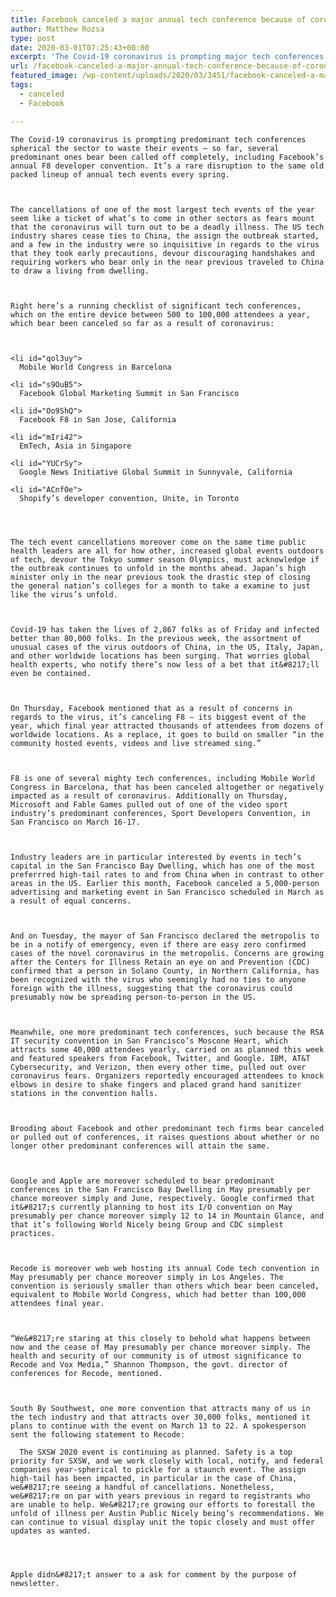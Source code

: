 ```yaml
---
title: Facebook canceled a major annual tech conference because of coronavirus. It’s not alone.
author: Matthew Rozsa
type: post
date: 2020-03-01T07:25:43+00:00
excerpt: 'The Covid-19 coronavirus is prompting major tech conferences around the world to cancel their events — so far, several major ones have been called off entirely, including Facebook’s annual F8 developer conference. It’s an unprecedented disruption to the usual packed lineup of annual tech events every spring. The cancellations of some of the biggest tech&hellip;'
url: /facebook-canceled-a-major-annual-tech-conference-because-of-coronavirus-its-not-alone/
featured_image: /wp-content/uploads/2020/03/3451/facebook-canceled-a-major-annual-tech-conference-because-of-coronavirus-its-not-alone.jpeg
tags:
  - canceled
  - Facebook

---
```

  
    The Covid-19 coronavirus is prompting predominant tech conferences spherical the sector to waste their events — so far, several predominant ones bear been called off completely, including Facebook’s annual F8 developer convention. It’s a rare disruption to the same old packed lineup of annual tech events every spring.
  
  
  
    The cancellations of one of the most largest tech events of the year seem like a ticket of what’s to come in other sectors as fears mount that the coronavirus will turn out to be a deadly illness. The US tech industry shares cease ties to China, the assign the outbreak started, and a few in the industry were so inquisitive in regards to the virus that they took early precautions, devour discouraging handshakes and requiring workers who bear only in the near previous traveled to China to draw a living from dwelling.
  
  
  
    Right here’s a running checklist of significant tech conferences, which on the entire device between 500 to 100,000 attendees a year, which bear been canceled so far as a result of coronavirus:
  
  
  
    <li id="qol3uy">
      Mobile World Congress in Barcelona
    
    <li id="s9OuB5">
      Facebook Global Marketing Summit in San Francisco
    
    <li id="Oo9ShQ">
      Facebook F8 in San Jose, California
    
    <li id="mIri42">
      EmTech, Asia in Singapore
    
    <li id="YUCrSy">
      Google News Initiative Global Summit in Sunnyvale, California
    
    <li id="ACnf0e">
      Shopify’s developer convention, Unite, in Toronto
    
  
  
  
    The tech event cancellations moreover come on the same time public health leaders are all for how other, increased global events outdoors of tech, devour the Tokyo summer season Olympics, must acknowledge if the outbreak continues to unfold in the months ahead. Japan’s high minister only in the near previous took the drastic step of closing the general nation’s colleges for a month to take a examine to just like the virus’s unfold.
  
  
  
    Covid-19 has taken the lives of 2,867 folks as of Friday and infected better than 80,000 folks. In the previous week, the assortment of unusual cases of the virus outdoors of China, in the US, Italy, Japan, and other worldwide locations has been surging. That worries global health experts, who notify there’s now less of a bet that it&#8217;ll even be contained.
  
  
  
    On Thursday, Facebook mentioned that as a result of concerns in regards to the virus, it’s canceling F8 — its biggest event of the year, which final year attracted thousands of attendees from dozens of worldwide locations. As a replace, it goes to build on smaller “in the community hosted events, videos and live streamed sing.”
  
  
  
    F8 is one of several mighty tech conferences, including Mobile World Congress in Barcelona, that has been canceled altogether or negatively impacted as a result of coronavirus. Additionally on Thursday, Microsoft and Fable Games pulled out of one of the video sport industry’s predominant conferences, Sport Developers Convention, in San Francisco on March 16-17.
  
  
  
    Industry leaders are in particular interested by events in tech’s capital in the San Francisco Bay Dwelling, which has one of the most preferrred high-tail rates to and from China when in contrast to other areas in the US. Earlier this month, Facebook canceled a 5,000-person advertising and marketing event in San Francisco scheduled in March as a result of equal concerns.
  
  
  
    And on Tuesday, the mayor of San Francisco declared the metropolis to be in a notify of emergency, even if there are easy zero confirmed cases of the novel coronavirus in the metropolis. Concerns are growing after the Centers for Illness Retain an eye on and Prevention (CDC) confirmed that a person in Solano County, in Northern California, has been recognized with the virus who seemingly had no ties to anyone foreign with the illness, suggesting that the coronavirus could presumably now be spreading person-to-person in the US.
  
  
  
    Meanwhile, one more predominant tech conferences, such because the RSA IT security convention in San Francisco’s Moscone Heart, which attracts some 40,000 attendees yearly, carried on as planned this week and featured speakers from Facebook, Twitter, and Google. IBM, AT&T Cybersecurity, and Verizon, then every other time, pulled out over coronavirus fears. Organizers reportedly encouraged attendees to knock elbows in desire to shake fingers and placed grand hand sanitizer stations in the convention halls.
  
  
  
    Brooding about Facebook and other predominant tech firms bear canceled or pulled out of conferences, it raises questions about whether or no longer other predominant conferences will attain the same.
  
  
  
    Google and Apple are moreover scheduled to bear predominant conferences in the San Francisco Bay Dwelling in May presumably per chance moreover simply and June, respectively. Google confirmed that it&#8217;s currently planning to host its I/O convention on May presumably per chance moreover simply 12 to 14 in Mountain Glance, and that it’s following World Nicely being Group and CDC simplest practices.
  
  
  
    Recode is moreover web web hosting its annual Code tech convention in May presumably per chance moreover simply in Los Angeles. The convention is seriously smaller than others which bear been canceled, equivalent to Mobile World Congress, which had better than 100,000 attendees final year.
  
  
  
    “We&#8217;re staring at this closely to behold what happens between now and the cease of May presumably per chance moreover simply. The health and security of our community is of utmost significance to Recode and Vox Media,” Shannon Thompson, the govt. director of conferences for Recode, mentioned.
  
  
  
    South By Southwest, one more convention that attracts many of us in the tech industry and that attracts over 30,000 folks, mentioned it plans to continue with the event on March 13 to 22. A spokesperson sent the following statement to Recode:
  
  
  >
    
      The SXSW 2020 event is continuing as planned. Safety is a top priority for SXSW, and we work closely with local, notify, and federal companies year-spherical to pickle for a staunch event. The assign high-tail has been impacted, in particular in the case of China, we&#8217;re seeing a handful of cancellations. Nonetheless, we&#8217;re on par with years previous in regard to registrants who are unable to help. We&#8217;re growing our efforts to forestall the unfold of illness per Austin Public Nicely being’s recommendations. We can continue to visual display unit the topic closely and must offer updates as wanted.
    
  
  
  
    Apple didn&#8217;t answer to a ask for comment by the purpose of newsletter.
  
